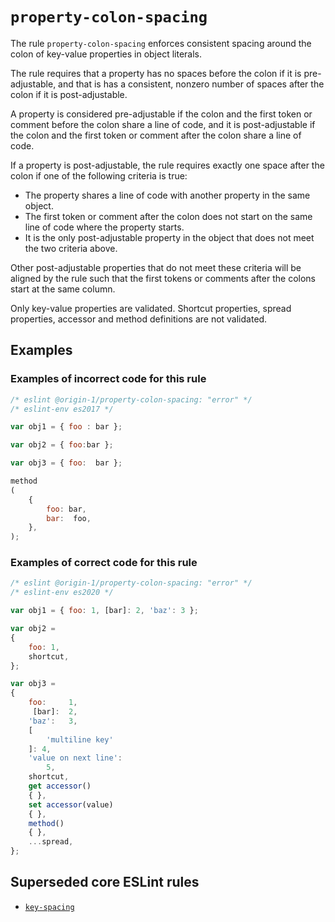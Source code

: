
# `property-colon-spacing`

The rule `property-colon-spacing` enforces consistent spacing around the colon of key-value
properties in object literals.

The rule requires that a property has no spaces before the colon if it is pre-adjustable, and that
is has a consistent, nonzero number of spaces after the colon if it is post-adjustable.

A property is considered pre-adjustable if the colon and the first token or comment before the colon
share a line of code, and it is post-adjustable if the colon and the first token or comment after
the colon share a line of code.

If a property is post-adjustable, the rule requires exactly one space after the colon if one of the
following criteria is true:
* The property shares a line of code with another property in the same object.
* The first token or comment after the colon does not start on the same line of code where the
  property starts.
* It is the only post-adjustable property in the object that does not meet the two criteria above.

Other post-adjustable properties that do not meet these criteria will be aligned by the rule such
that the first tokens or comments after the colons start at the same column.

Only key-value properties are validated.
Shortcut properties, spread properties, accessor and method definitions are not validated.

## Examples

### Examples of **incorrect** code for this rule

```js
/* eslint @origin-1/property-colon-spacing: "error" */
/* eslint-env es2017 */

var obj1 = { foo : bar };

var obj2 = { foo:bar };

var obj3 = { foo:  bar };

method
(
    {
        foo: bar,
        bar:  foo,
    },
);

```

### Examples of **correct** code for this rule

```js
/* eslint @origin-1/property-colon-spacing: "error" */
/* eslint-env es2020 */

var obj1 = { foo: 1, [bar]: 2, 'baz': 3 };

var obj2 =
{
    foo: 1,
    shortcut,
};

var obj3 =
{
    foo:     1,
     [bar]:  2,
    'baz':   3,
    [
        'multiline key'
    ]: 4,
    'value on next line':
        5,
    shortcut,
    get accessor()
    { },
    set accessor(value)
    { },
    method()
    { },
    ...spread,
};
```

## Superseded core ESLint rules

* [`key-spacing`](https://eslint.org/docs/latest/rules/key-spacing)
